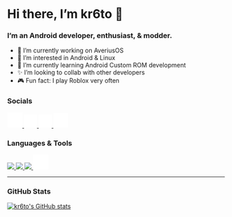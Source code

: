 # Hi there, I’m kr6to 👋
### I’m an Android developer, enthusiast, & modder.
- 🔬 I’m currently working on AveriusOS
- 👀 I’m interested in Android & Linux
- 🌱 I’m currently learning Android Custom ROM development
- ✨ I’m looking to collab with other developers
- 🎮 Fun fact: I play Roblox very often
### Socials
<p align="left">
<a href="https://t.me/kr6to"><img src="https://github.com/kr6to/kr6to/blob/main/img/telegram.svg" width="35">
<a href="https://youtube.com/channel/UCnWdXOy1huWGu2w7n9maXyw"><img src="https://github.com/codeSTACKr/codeSTACKr/blob/master/img/youtube-dark.svg" width="30">
<a href="https://twitter.com/averiustar"><img src="https://github.com/codeSTACKr/codeSTACKr/blob/master/img/twitter-dark.svg" width="30">
<a href="https://tiktok.com/@arxicie"><img src="https://github.com/kr6to/kr6to/blob/main/img/tiktok.svg" width="34"></a></p>

### Languages & Tools
<p align="left">
<a href="https://github.com"><img src="https://user-images.githubusercontent.com/3369400/139447912-e0f43f33-6d9f-45f8-be46-2df5bbc91289.png" width="35">
<a href="https://git-scm.com"><img src="https://cdn.jsdelivr.net/gh/devicons/devicon/icons/git/git-original.svg" width="35">
<a href="https://developer.roblox.com/en-us"><img src="https://static.wikia.nocookie.net/roblox/images/1/18/Roblox_Studio_Icon_5.png/revision/latest?cb=20210410161559" width="36">
<a href="https://wiki.archlinux.org/title/Category:Terminal_emulators"><img src="https://github.com/codeSTACKr/codeSTACKr/blob/master/img/terminal-dark.svg" width="35"></a></p>

---

### GitHub Stats
[![kr6to's GitHub stats](https://github-readme-stats.vercel.app/api?username=kr6to&show_icons=true&theme=gruvbox&hide_border=true&hide=stars&include_all_commits=true)](https://github.com/kr6to?tab=overview&from=2022-07-01&to=2022-07-31)
